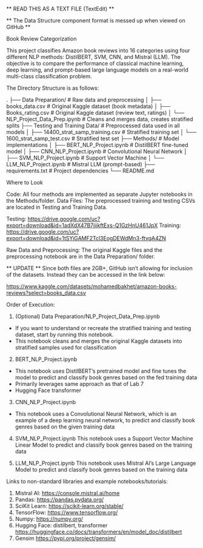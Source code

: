 ** READ THIS AS A TEXT FILE (TextEdit) **

** The Data Structure component format is messed up when viewed on GitHub ** 


Book Review Categorization 

This project classifies Amazon book reviews into 16 categories using four different NLP methods: DistilBERT, SVM, CNN, and Mistral (LLM). The objective is to compare the performance of classical machine learning, deep learning, and prompt-based large language models on a real-world multi-class classification problem. 

The Directory Structure is as follows:

.
├── Data Preparation/                   # Raw data and preprocessing
│   ├── books_data.csv                  # Original Kaggle dataset (book metadata)
│   ├── Books_rating.csv                # Original Kaggle dataset (review text, ratings)
│   └── NLP_Project_Data_Prep.ipynb     # Cleans and merges data, creates stratified splits
├── Testing and Training Data/          # Preprocessed data used in all models
│   ├── 14400_strat_samp_training.csv   # Stratified training set
│   └── 1600_strat_samp_test.csv        # Stratified test set
├── Methods/                            # Model implementations
│   ├── BERT_NLP_Project.ipynb          # DistilBERT fine-tuned model
│   ├── CNN_NLP_Project.ipynb           # Convolutional Neural Network
│   ├── SVM_NLP_Project.ipynb           # Support Vector Machine
│   └── LLM_NLP_Project.ipynb           # Mistral LLM (prompt-based)
├── requirements.txt                    # Project dependencies
└── README.md

Where to Look

Code: All four methods are implemented as separate Jupyter notebooks in the Methods/folder.
Data Files: The preprocessed training and testing CSVs are located in Testing and Training Data.

Testing: https://drive.google.com/uc?export=download&id=1adXdX47B7jiikftExs-Q1GzHnU461JpX
Training: 
https://drive.google.com/uc?export=download&id=1tSYiGAMF2Tcl3EogDEWdMn3-ftvqA4ZN 

Raw Data and Preprocessing: The original Kaggle files and the preprocessing notebook are in the Data Preparation/ folder.

** UPDATE ** Since both files are 2GB+, GitHub isn’t allowing for inclusion of the datasets. Instead they can be accessed in the link below:
 
https://www.kaggle.com/datasets/mohamedbakhet/amazon-books-reviews?select=books_data.csv 



Order of Execution: 

1. (Optional) Data Preparation/NLP_Project_Data_Prep.ipynb
- If you want to understand or recreate the stratified training and testing dataset, start by running this notebook. 
- This notebook cleans and merges the original Kaggle datasets into stratified samples used for classification

2. BERT_NLP_Project.ipynb
- This notebook uses DistilBERT’s pretrained model and fine tunes the model to predict and classify book genres based on the fed training data 
- Primarily leverages same approach as that of Lab 7
- Hugging Face transformer

3. CNN_NLP_Project.ipynb
- This notebook uses a Convolutional Neural Network, which is an example of a deep learning neural network, to predict and classify book genres based on the given training data 

4. SVM_NLP_Project.ipynb
This notebook uses a Support Vector Machine Linear Model to predict and classify book genres based on the training data

5. LLM_NLP_Project.ipynb
This notebook uses Mistral AI’s Large Language Model to predict and classify book genres based on the training data

Links to non-standard libraries and example notebooks/tutorials: 
1. Mistral AI: https://console.mistral.ai/home 
2. Pandas: https://pandas.pydata.org/ 
3. SciKit Learn: https://scikit-learn.org/stable/ 
4. TensorFlow: https://www.tensorflow.org/ 
5. Numpy: https://numpy.org/ 
6. Hugging Face: distilbert, transformer https://huggingface.co/docs/transformers/en/model_doc/distilbert 
7. Gensim https://pypi.org/project/gensim/

